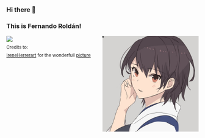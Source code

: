### Hi there 👋 
### This is Fernando Roldán!

<img align="right" alt="img" src="https://github.com/sa-yaka/sa-yaka/blob/main/user.png" width="50%" height="auto" />


<p>
	<img width="50%" align="right" src="https://github-readme-stats.vercel.app/api?username=sa-yaka&show_icons=true&show_icons=true&count_private=true" />


<sub>Credits to: <br/>[IreneHerrerart](https://www.artstation.com/ireneherrera) for the wonderfull [picture](https://github.com/FernandoRoldan93/FernandoRoldan93/blob/master/cover_image.jpg)</sub>
